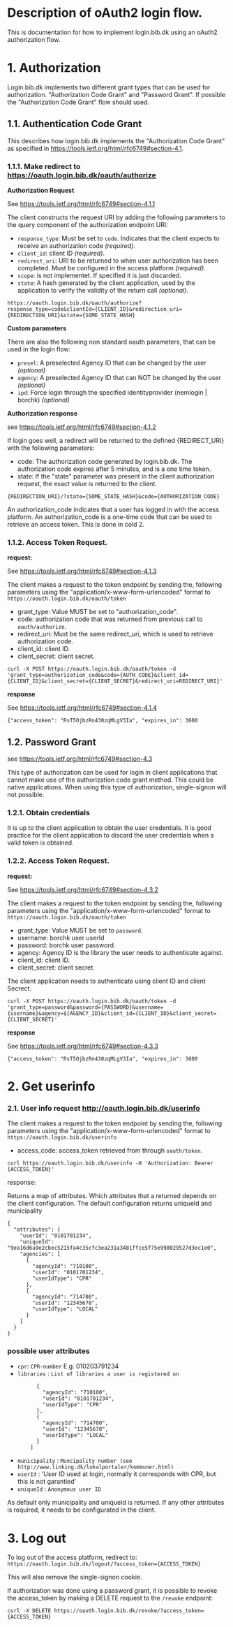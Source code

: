 # Description of oAuth2 login flow.

This is documentation for how to implement login.bib.dk using an oAuth2 authorization flow.

# 1. Authorization

Login.bib.dk implements two different grant types that can be used for authorization. "Authorization Code Grant" and "Password Grant". If possible the "Authorization Code Grant" flow should used.

## 1.1. Authentication Code Grant

This describes how login.bib.dk implements the "Authorization Code Grant" as specified in https://tools.ietf.org/html/rfc6749#section-4.1.

### 1.1.1. Make redirect to https://oauth.login.bib.dk/oauth/authorize

**Authorization Request**

See https://tools.ietf.org/html/rfc6749#section-4.1.1

The client constructs the request URI by adding the following parameters to the query component of the authorization endpoint URI:

- `response_type`: Must be set to `code`. Indicates that the client expects to receive an authorization code _(required)_.
- `client_id`: client ID _(required)_.
- `redirect_uri`: URI to be returned to when user authorization has been completed. Must be configured in the access platform _(required)_.
- `scope`: is not implementet. If specified it is just discarded.
- `state`: A hash generated by the client application, used by the application to verify the validity of the return call _(optional)_.

`https://oauth.login.bib.dk/oauth/authorize?response_type=code&clientId={CLIENT_ID}​​&redirection_uri={REDIRECTION_URI}&state={SOME_STATE_HASH}`

**Custom parameters**

There are also the following non standard oauth parameters, that can be used in the login flow:

- `presel`: A preselected Agency ID that can be changed by the user _(optional)_
- `agency`: A preselected Agency ID that can NOT be changed by the user _(optional)_
- `ipd`: Force login through the specified identityprovider (nemlogin | borchk) _(optional)_

**Authorization response**

see https://tools.ietf.org/html/rfc6749#section-4.1.2

If login goes well, a redirect will be returned to the defined {REDIRECT_URI} with the following parameters:

- code: The authorization code generated by login.bib.dk. The authorization code expires after 5 minutes, and is a one time token.
- state: If the "state" parameter was present in the client authorization request, the exact value is returned to the client.

`{REDIRECTION_URI}/?state={SOME_STATE_HASH}&code={AUTHORIZATION_CODE}`

An authorization_code indicates that a user has logged in with the access platform. An authorization_code is a one-time code that can be used to retrieve an access token. This is done in cold 2.

### 1.1.2. Access Token Request.

**request:**

See https://tools.ietf.org/html/rfc6749#section-4.1.3

The client makes a request to the token endpoint by sending the, following parameters using the "application/x-www-form-urlencoded" format to `https://oauth.login.bib.dk/oauth/token`

- grant_type: Value MUST be set to "authorization_code".
- code: authorization code that was returned from previous call to `oauth/authorize`.
- redirect_uri: Must be the same redirect_uri, which is used to retrieve authorization code.
- client_id: client ID.
- client_secret: client secret.

`curl -X POST https://oauth.login.bib.dk/oauth/token -d 'grant_type=authorization_code&code={AUTH_CODE}&client_id={CLIENT_ID}&client_secret={CLIENT_SECRET}&redirect_uri=REDIRECT_URI}'`

**response**

See https://tools.ietf.org/html/rfc6749#section-4.1.4

`{"access_token": "RsT5OjbzRn430zqMLgV3Ia", "expires_in": 3600`

## 1.2. Password Grant

see https://tools.ietf.org/html/rfc6749#section-4.3

This type of authorization can be used for login in client applications that cannot make use of the authorization code grant method. This could be native applications. When using this type of authorization, single-signon will not possible.

### 1.2.1. Obtain credentials

It is up to the client application to obtain the user credentials. It is good practice for the client application to discard the user credentials when a valid token is obtained.

### 1.2.2. Access Token Request.

**request:**

See https://tools.ietf.org/html/rfc6749#section-4.3.2

The client makes a request to the token endpoint by sending the, following parameters using the "application/x-www-form-urlencoded" format to `https://oauth.login.bib.dk/oauth/token`

- grant_type: Value MUST be set to `password`.
- username: borchk user userId
- password: borchk user password.
- agency: Agency ID is the library the user needs to authenticate against.
- client_id: client ID.
- client_secret: client secret.

The client application needs to authenticate using client ID and client Secrect.

`curl -X POST https://oauth.login.bib.dk/oauth/token -d 'grant_type=password&password={PASSWORD}&username={username}&agency=${AGENCY_ID}&client_id={CLIENT_ID}&client_secret={CLIENT_SECRET}'`

**response**

See https://tools.ietf.org/html/rfc6749#section-4.3.3

`{"access_token": "RsT5OjbzRn430zqMLgV3Ia", "expires_in": 3600`

# 2. Get userinfo

### 2.1. User info request http://oauth.login.bib.dk/userinfo

The client makes a request to the token endpoint by sending the, following parameters using the "application/x-www-form-urlencoded" format to `https://oauth.login.bib.dk/userinfo`

- access_code: access_token retrieved from through `oauth/token`.

`curl https://oauth.login.bib.dk/userinfo -H 'Authorization: Bearer {ACCESS_TOKEN}'`

response:

Returns a map of attributes. Which attributes that a returned depends on the client configuration. The default configuration returns uniqueId and municipality

```
{
  "attributes": {
    "userId": "0101701234",
    "uniqueId": "9ea16d6a9e2cbec5215fa4c35cfc3ea231a3481ffce5f75e998029527d3ec1e0",
    "agencies": [
      {
        "agencyId": "710100",
        "userId": "0101701234",
        "userIdType": "CPR"
      },
      {
        "agencyId": "714700",
        "userId": "12345678",
        "userIdType": "LOCAL"
      }
    ]
  }
}
```

### possible user attributes

- `cpr`: `CPR-number`
  E.g. 010203791234
- `libraries` : `List of libraries a user is registered on`
  ```[
        {
          "agencyId": "710100",
          "userId": "0101701234",
          "userIdType": "CPR"
        },
        {
          "agencyId": "714700",
          "userId": "12345678",
          "userIdType": "LOCAL"
        }
      ]
  ```
- `municipality` : `Muncipality number (see http://www.linking.dk/lokalportaler/kommuner.html)`
- `userId` : 'User ID used at login, normally it corresponds with CPR, but this is not garantied'
- `uniqueId` : `Anonymous user ID`

As default only municipality and uniqueId is returned. If any other attributes is required, it needs to be configurated in the client.

# 3. Log out

To log out of the access platform, redirect to: `https://oauth.login.bib.dk/logout/?access_token={ACCESS_TOKEN}`

This will also remove the single-signon cookie.

If authorization was done using a password grant, it is possible to revoke the access_token by making a DELETE request to the `/revoke` endpoint:

`curl -X DELETE https://oauth.login.bib.dk/revoke/?access_token={ACCESS_TOKEN}`
